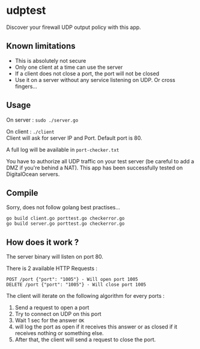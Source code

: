 udptest
=======

Discover your firewall UDP output policy with this app.

## Known limitations

 * This is absolutely not secure
 * Only one client at a time can use the server
 * If a client does not close a port, the port will not be closed
 * Use it on a server without any service listening on UDP. Or cross fingers...

## Usage

On server : `sudo ./server.go`

On client : `./client`  
Client will ask for server IP and Port. Default port is 80.

A full log will be available in `port-checker.txt`

You have to authorize all UDP traffic on your test server (be careful to add a DMZ if you're behind a NAT).
This app has been successfully tested on DigitalOcean servers.

## Compile

Sorry, does not follow golang best practises...

```
go build client.go porttest.go checkerror.go
go build server.go porttest.go checkerror.go
```

## How does it work ?

The server binary will listen on port 80.

There is 2 available HTTP Requests :

```
POST /port {"port": "1005"} - Will open port 1005
DELETE /port {"port": "1005"} - Will close port 1005
```

The client will iterate on the following algorithm for every ports :

 1. Send a request to open a port
 2. Try to connect on UDP on this port
 3. Wait 1 sec for the answer `OK`
 4. will log the port as open if it receives this answer or as closed if it receives nothing or something else.
 5. After that, the client will send a request to close the port.
